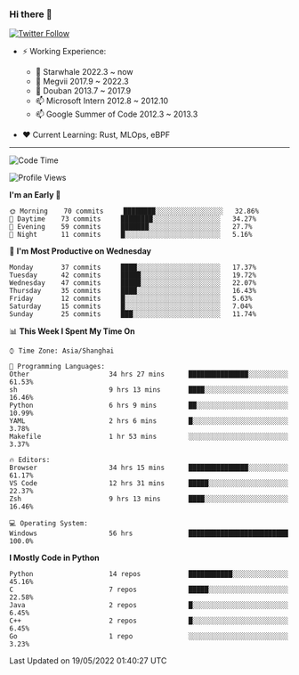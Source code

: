 ### Hi there 👋

[![Twitter Follow](https://img.shields.io/twitter/follow/tianweidut?style=social)](https://twitter.com/tianweidut)

- ⚡ Working Experience:
  - 🔭 Starwhale 2022.3 ~ now
  - 🌱 Megvii 2017.9 ~ 2022.3
  - 🌱 Douban 2013.7 ~ 2017.9
  - 📫 Microsoft Intern 2012.8 ~ 2012.10
  - 📫 Google Summer of Code 2012.3 ~ 2013.3

- ❤️ Current Learning: Rust, MLOps, eBPF

---
<!--START_SECTION:waka-->
![Code Time](http://img.shields.io/badge/Code%20Time-0%20secs-blue)

![Profile Views](http://img.shields.io/badge/Profile%20Views-93-blue)

**I'm an Early 🐤** 

```text
🌞 Morning    70 commits     ████████░░░░░░░░░░░░░░░░░   32.86% 
🌆 Daytime    73 commits     ████████░░░░░░░░░░░░░░░░░   34.27% 
🌃 Evening    59 commits     ███████░░░░░░░░░░░░░░░░░░   27.7% 
🌙 Night      11 commits     █░░░░░░░░░░░░░░░░░░░░░░░░   5.16%

```
📅 **I'm Most Productive on Wednesday** 

```text
Monday       37 commits     ████░░░░░░░░░░░░░░░░░░░░░   17.37% 
Tuesday      42 commits     █████░░░░░░░░░░░░░░░░░░░░   19.72% 
Wednesday    47 commits     █████░░░░░░░░░░░░░░░░░░░░   22.07% 
Thursday     35 commits     ████░░░░░░░░░░░░░░░░░░░░░   16.43% 
Friday       12 commits     █░░░░░░░░░░░░░░░░░░░░░░░░   5.63% 
Saturday     15 commits     █░░░░░░░░░░░░░░░░░░░░░░░░   7.04% 
Sunday       25 commits     ███░░░░░░░░░░░░░░░░░░░░░░   11.74%

```


📊 **This Week I Spent My Time On** 

```text
⌚︎ Time Zone: Asia/Shanghai

💬 Programming Languages: 
Other                    34 hrs 27 mins      ███████████████░░░░░░░░░░   61.53% 
sh                       9 hrs 13 mins       ████░░░░░░░░░░░░░░░░░░░░░   16.46% 
Python                   6 hrs 9 mins        ██░░░░░░░░░░░░░░░░░░░░░░░   10.99% 
YAML                     2 hrs 6 mins        █░░░░░░░░░░░░░░░░░░░░░░░░   3.78% 
Makefile                 1 hr 53 mins        ░░░░░░░░░░░░░░░░░░░░░░░░░   3.37%

🔥 Editors: 
Browser                  34 hrs 15 mins      ███████████████░░░░░░░░░░   61.17% 
VS Code                  12 hrs 31 mins      █████░░░░░░░░░░░░░░░░░░░░   22.37% 
Zsh                      9 hrs 13 mins       ████░░░░░░░░░░░░░░░░░░░░░   16.46%

💻 Operating System: 
Windows                  56 hrs              █████████████████████████   100.0%

```

**I Mostly Code in Python** 

```text
Python                   14 repos            ███████████░░░░░░░░░░░░░░   45.16% 
C                        7 repos             █████░░░░░░░░░░░░░░░░░░░░   22.58% 
Java                     2 repos             █░░░░░░░░░░░░░░░░░░░░░░░░   6.45% 
C++                      2 repos             █░░░░░░░░░░░░░░░░░░░░░░░░   6.45% 
Go                       1 repo              ░░░░░░░░░░░░░░░░░░░░░░░░░   3.23%

```



 Last Updated on 19/05/2022 01:40:27 UTC
<!--END_SECTION:waka-->